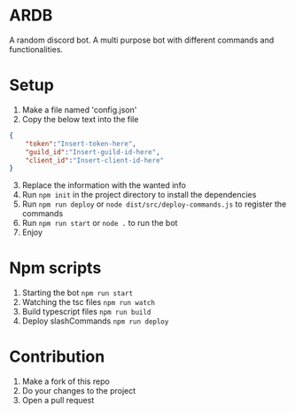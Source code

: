 # ARDB
A random discord bot. A multi purpose bot with different commands and functionalities.

# Setup

1. Make a file named 'config.json'
2. Copy the below text into the file
```json
{
    "token":"Insert-token-here",
    "guild_id":"Insert-guild-id-here",
    "client_id":"Insert-client-id-here"
}
```
3. Replace the information with the wanted info
4. Run ```npm init``` in the project directory to install the dependencies
5. Run ```npm run deploy``` or ```node dist/src/deploy-commands.js``` to register the commands
6. Run ``` npm run start ``` or ```node .``` to run the bot
7. Enjoy

# Npm scripts

1. Starting the bot 
```npm run start```
2. Watching the tsc files
```npm run watch```
3. Build typescript files
```npm run build```
4. Deploy slashCommands
```npm run deploy```

# Contribution

1. Make a fork of this repo
2. Do your changes to the project
3. Open a pull request

